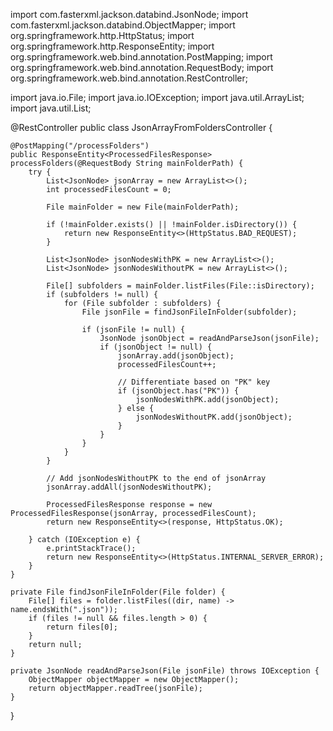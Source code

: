 import com.fasterxml.jackson.databind.JsonNode;
import com.fasterxml.jackson.databind.ObjectMapper;
import org.springframework.http.HttpStatus;
import org.springframework.http.ResponseEntity;
import org.springframework.web.bind.annotation.PostMapping;
import org.springframework.web.bind.annotation.RequestBody;
import org.springframework.web.bind.annotation.RestController;

import java.io.File;
import java.io.IOException;
import java.util.ArrayList;
import java.util.List;

@RestController
public class JsonArrayFromFoldersController {

    @PostMapping("/processFolders")
    public ResponseEntity<ProcessedFilesResponse> processFolders(@RequestBody String mainFolderPath) {
        try {
            List<JsonNode> jsonArray = new ArrayList<>();
            int processedFilesCount = 0;

            File mainFolder = new File(mainFolderPath);

            if (!mainFolder.exists() || !mainFolder.isDirectory()) {
                return new ResponseEntity<>(HttpStatus.BAD_REQUEST);
            }

            List<JsonNode> jsonNodesWithPK = new ArrayList<>();
            List<JsonNode> jsonNodesWithoutPK = new ArrayList<>();

            File[] subfolders = mainFolder.listFiles(File::isDirectory);
            if (subfolders != null) {
                for (File subfolder : subfolders) {
                    File jsonFile = findJsonFileInFolder(subfolder);

                    if (jsonFile != null) {
                        JsonNode jsonObject = readAndParseJson(jsonFile);
                        if (jsonObject != null) {
                            jsonArray.add(jsonObject);
                            processedFilesCount++;

                            // Differentiate based on "PK" key
                            if (jsonObject.has("PK")) {
                                jsonNodesWithPK.add(jsonObject);
                            } else {
                                jsonNodesWithoutPK.add(jsonObject);
                            }
                        }
                    }
                }
            }

            // Add jsonNodesWithoutPK to the end of jsonArray
            jsonArray.addAll(jsonNodesWithoutPK);

            ProcessedFilesResponse response = new ProcessedFilesResponse(jsonArray, processedFilesCount);
            return new ResponseEntity<>(response, HttpStatus.OK);

        } catch (IOException e) {
            e.printStackTrace();
            return new ResponseEntity<>(HttpStatus.INTERNAL_SERVER_ERROR);
        }
    }

    private File findJsonFileInFolder(File folder) {
        File[] files = folder.listFiles((dir, name) -> name.endsWith(".json"));
        if (files != null && files.length > 0) {
            return files[0];
        }
        return null;
    }

    private JsonNode readAndParseJson(File jsonFile) throws IOException {
        ObjectMapper objectMapper = new ObjectMapper();
        return objectMapper.readTree(jsonFile);
    }
}
